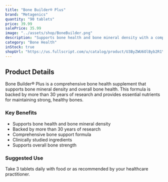 ```yaml
---
title: "Bone Builder® Plus"
brand: "Metagenics"
quantity: "90 tablets"
price: 39.99
salePrice: 35.99
image: "../assets/shop/BoneBuilder.png"
description: "Supports bone health and bone mineral density with a comprehensive formula backed by more than 30 years of research."
category: "Bone Health"
inStock: true
shopUrl: "https://us.fullscript.com/u/catalog/product/U3ByZWU6OlByb2R1Y3QtNjMwNDE=?query=%22Bone+Builder%C2%AE+Plus+by+Metagenics%22&variant=U3ByZWU6OlZhcmlhbnQtNjg2ODg%3D"
---
```


## Product Details

Bone Builder® Plus is a comprehensive bone health supplement that supports bone mineral density and overall bone health. This formula is backed by more than 30 years of research and provides essential nutrients for maintaining strong, healthy bones.

### Key Benefits

- Supports bone health and bone mineral density
- Backed by more than 30 years of research
- Comprehensive bone support formula
- Clinically studied ingredients
- Supports overall bone strength

### Suggested Use

Take 3 tablets daily with food or as recommended by your healthcare practitioner.
